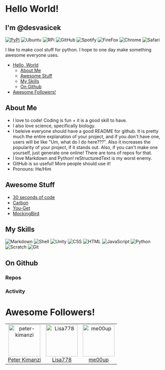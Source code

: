 # Hello World!

## I'm @desvasicek

[![PyPi](https://img.shields.io/badge/pypi-3775A9?style=for-the-badge&logo=pypi&logoColor=white)]()
![Ubuntu](https://img.shields.io/badge/Ubuntu-E95420?style=for-the-badge&logo=ubuntu&logoColor=white)
![RPi](https://img.shields.io/badge/Raspberry%20Pi-A22846?style=for-the-badge&logo=Raspberry%20Pi&logoColor=white)
![GitHub](https://img.shields.io/badge/GitHub-100000?style=for-the-badge&logo=github&logoColor=white)
![Spotify](https://img.shields.io/badge/Spotify-1ED760?&style=for-the-badge&logo=spotify&logoColor=white)
![FireFox](https://img.shields.io/badge/Firefox_Browser-FF7139?style=for-the-badge&logo=Firefox-Browser&logoColor=white)
![Chrome](https://img.shields.io/badge/Google_chrome-4285F4?style=for-the-badge&logo=Google-chrome&logoColor=white)
![Safari](https://img.shields.io/badge/Safari-FF1B2D?style=for-the-badge&logo=Safari&logoColor=white)

I like to make cool stuff for python. I hope to one day make something awesome everyone uses.

- [Hello, World](#im-desvasicek)
  - [About Me](#about-me)
  - [Awesome Stuff](#awesome-stuff)
  - [My Skills](#my-skills)
  - [On Github](#on-github)
- [Awesome Followers!](#awesome-followers)

## About Me

- I love to code! Coding is fun + it is a good skill to have. 
- I also love science, specifically biology. 
- I beleive everyone should have a good README for github. It is pretty much the entire explanation of your project, and if you don't have one, users will be like "Um, what do I do here???". Also it increases the popularity of your project, if it stands out. Also, if you can't make one yourself, just generate one online! There are tons of repos for that.
- I love Markdown and Python! reStructuredText is my worst enemy.
- GitHub is so useful! More people should use it!
- Pronouns: He/Him

## Awesome Stuff

- [30 seconds of code](https://github.com/30-seconds/30-seconds-of-code)
- [Carbon](https://github.com/carbon-design-system/carbon)
- [You-Get](https://github.com/soimort/you-get)
- [MockingBird](https://github.com/babysor/MockingBird)

## My Skills

![Markdown](https://img.shields.io/badge/Markdown-000000?style=for-the-badge&logo=markdown&logoColor=white)
![Shell](https://img.shields.io/badge/Shell_Script-121011?style=for-the-badge&logo=gnu-bash&logoColor=white)
![Unity](https://img.shields.io/badge/Unity-100000?style=for-the-badge&logo=unity&logoColor=white)
![CSS](https://img.shields.io/badge/CSS3-1572B6?style=for-the-badge&logo=css3&logoColor=white)
![HTML](https://img.shields.io/badge/HTML5-E34F26?style=for-the-badge&logo=html5&logoColor=white)
![JavaScript](https://img.shields.io/badge/JavaScript-323330?style=for-the-badge&logo=javascript&logoColor=F7DF1E)
![Python](https://img.shields.io/badge/Python-FFD43B?style=for-the-badge&logo=python&logoColor=blue)
![Scratch](https://img.shields.io/badge/Scratch-4D97FF?style=for-the-badge&logo=Scratch&logoColor=white)
![Git](https://img.shields.io/badge/GIT-E44C30?style=for-the-badge&logo=git&logoColor=white)

## On Github

### Repos

<!--GITHUB_REPOS:{"rows": 8, "raw": true}-->

### Activity

<!--GITHUB_ACTIVITY:{"rows": 8, "raw": true}-->

# Awesome Followers!

<!--ACTION_START_FLAG:github-followers-->
<table>
  <tr>
    <td align="center">
        <a href="https://github.com/peter-kimanzi">
            <img src="https://avatars2.githubusercontent.com/u/71552773" width="100px;" alt="peter-kimanzi"/>
        </a>
        <br />
        <a href="https://github.com/peter-kimanzi">Peter Kimanzi</a>
    </td>
    <td align="center">
        <a href="https://github.com/Lisa778">
            <img src="https://avatars2.githubusercontent.com/u/109013574" width="100px;" alt="Lisa778"/>
        </a>
        <br />
        <a href="https://github.com/Lisa778">Lisa778</a>
    </td>
    <td align="center">
        <a href="https://github.com/me00up">
            <img src="https://avatars2.githubusercontent.com/u/96935657" width="100px;" alt="me00up"/>
        </a>
        <br />
        <a href="https://github.com/me00up">me00up</a>
    </td>
  </tr>
</table>
<!--ACTION_END_FLAG:github-followers-->

